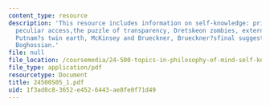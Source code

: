 ```yaml
---
content_type: resource
description: 'This resource includes information on self-knowledge: privileged and
  peculiar access,the puzzle of transparency, Dretskeon zombies, externalism and self-knowledge,
  Putnam?s twin earth, McKinsey and Brueckner, Brueckner?sfinal suggestion, and enter
  Boghossian.'
file: null
file_location: /coursemedia/24-500-topics-in-philosophy-of-mind-self-knowledge-spring-2005/1f3ad8c83652e4526443ae8fe0f71d49_24500S05_1.pdf
file_type: application/pdf
resourcetype: Document
title: 24500S05_1.pdf
uid: 1f3ad8c8-3652-e452-6443-ae8fe0f71d49
---
```

